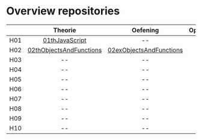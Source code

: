 # Overview repositories
|               | Theorie           | Oefening  | Oplossing|
| ------------- |:-------------:|:-----:|:-------:|
| H01 | [01thJavaScript](https://github.com/Web-II/01thVoorbeelden) | -- |  -- |
| H02 | [02thObjectsAndFunctions](https://github.com/Web-II/02thObjectsAndFunctions) | [02exObjectsAndFunctions](https://github.com/Web-II/02exObjectsAndFunctions) |  -- |
| H03 | -- | -- | -- |
| H04 | -- | -- | -- |
| H05 | -- | -- | -- |
| H06 | -- | -- | -- |
| H07 | -- | -- | -- |
| H08 | -- | -- | -- |
| H09 | -- | -- | -- |
| H10 | -- | -- | -- |
